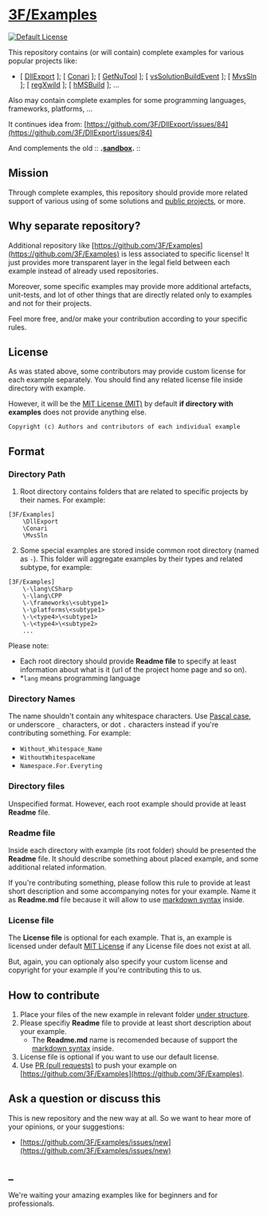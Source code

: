 # [3F/Examples](https://github.com/3F/Examples)

[![Default License](https://img.shields.io/badge/Default_License-MIT-74A5C2.svg)](https://github.com/3F/Examples/blob/master/LICENSE.TXT)

This repository contains (or will contain) complete examples for various popular projects like:

* [ [DllExport](https://github.com/3F/DllExport) ]; [ [Conari](https://github.com/3F/Conari) ];  [ [GetNuTool](https://github.com/3F/GetNuTool) ]; [ [vsSolutionBuildEvent](https://github.com/3F/vsSolutionBuildEvent) ]; [ [MvsSln](https://github.com/3F/MvsSln) ]; [ [regXwild](https://github.com/3F/regXwild) ]; [ [hMSBuild](https://github.com/3F/hMSBuild) ]; ...

Also may contain complete examples for some programming languages, frameworks, platforms, ...

It continues idea from: [https://github.com/3F/DllExport/issues/84](https://github.com/3F/DllExport/issues/84)

And complements the old :: **.[sandbox](https://github.com/3F/sandbox).** ::

## Mission

Through complete examples, this repository should provide more related support of various using of some solutions and [public projects](https://github.com/3F), or more.

## Why separate repository?

Additional repository like [https://github.com/3F/Examples](https://github.com/3F/Examples) is less associated to specific license! It just provides more transparent layer in the legal field between each example instead of already used repositories.

Moreover, some specific examples may provide more additional artefacts, unit-tests, and lot of other things that are directly related only to examples and not for their projects.

Feel more free, and/or make your contribution according to your specific rules.

## License

As was stated above, some contributors may provide custom license for each example separately. You should find any related license file inside directory with example. 

However, it will be the [MIT License (MIT)](https://github.com/3F/Examples/blob/master/LICENSE.TXT) by default **if directory with examples** does not provide anything else. 


```
Copyright (c) Authors and contributors of each individual example
```

## Format

### Directory Path

1. Root directory contains folders that are related to specific projects by their names. For example: 

```
[3F/Examples]
    \DllExport
    \Conari
    \MvsSln
```

2. Some special examples are stored inside common root directory (named as `-`). This folder will aggregate examples by their types and related subtype, for example:

```
[3F/Examples]
    \-\lang\CSharp
    \-\lang\CPP
    \-\frameworks\<subtype1>
    \-\platforms\<subtype1>
    \-\<type4>\<subtype1>
    \-\<type4>\<subtype2>
    ...
```

Please note:

* Each root directory should provide **Readme file** to specify at least information about what is it (url of the project home page and so on).
* *`lang` means programming language


### Directory Names

The name shouldn't contain any whitespace characters. Use [Pascal case](https://en.wikipedia.org/wiki/Pascal_case), or underscore `_` characters, or dot `.` characters instead if you're contributing something. For example:

* `Without_Whitespace_Name`
* `WithoutWhitespaceName`
* `Namespace.For.Everyting`

### Directory files

Unspecified format. However, each root example should provide at least **Readme** file.

### Readme file

Inside each directory with example (its root folder) should be presented the **Readme** file. It should describe something about placed example, and some additional related information.

If you're contributing something, please follow this rule to provide at least short description and some accompanying notes for your example. Name it as **Readme.md** file because it will allow to use [markdown syntax](https://help.github.com/articles/basic-writing-and-formatting-syntax/) inside.

### License file

The **License file** is optional for each example. That is, an example is licensed under default [MIT License](#license) if any License file does not exist at all.

But, again, you can optionaly also specify your custom license and copyright for your example if you're contributing this to us.

## How to contribute

1. Place your files of the new example in relevant folder [under structure](#format).
2. Please specifiy **Readme** file to provide at least short description about your example.
    * The **Readme.md** name is recomended because of support the [markdown syntax](https://help.github.com/articles/basic-writing-and-formatting-syntax/) inside. 
3. License file is optional if you want to use our default license.
4. Use [PR (pull requests)](https://help.github.com/articles/creating-a-pull-request/) to push your example on [https://github.com/3F/Examples](https://github.com/3F/Examples).

## Ask a question or discuss this

This is new repository and the new way at all. So we want to hear more of your opinions, or your suggestions:

* [https://github.com/3F/Examples/issues/new](https://github.com/3F/Examples/issues/new)

## _

We're waiting your amazing examples like for beginners and for professionals.